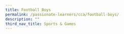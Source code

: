 ```yaml
---
title: Football Boys
permalink: /passionate-learners/cca/football-boys/
description: ""
third_nav_title: Sports & Games
---
```

